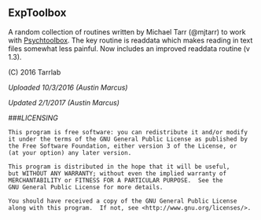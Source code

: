 ## ExpToolbox
A random collection of routines written by Michael Tarr (@mjtarr) to work with [Psychtoolbox](psychtoolbox.org). The key routine is readdata which makes reading in text files somewhat less painful. Now includes an improved readdata routine (v 1.3).

(C) 2016 Tarrlab

*Uploaded 10/3/2016 (Austin Marcus)*

*Updated 2/1/2017 (Austin Marcus)*

###*LICENSING*

    This program is free software: you can redistribute it and/or modify
    it under the terms of the GNU General Public License as published by
    the Free Software Foundation, either version 3 of the License, or
    (at your option) any later version.

    This program is distributed in the hope that it will be useful,
    but WITHOUT ANY WARRANTY; without even the implied warranty of
    MERCHANTABILITY or FITNESS FOR A PARTICULAR PURPOSE.  See the
    GNU General Public License for more details.

    You should have received a copy of the GNU General Public License
    along with this program.  If not, see <http://www.gnu.org/licenses/>.
